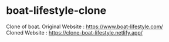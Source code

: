 # boat-lifestyle-clone
Clone of boat.
Original Website : https://www.boat-lifestyle.com/                                                                                        
Cloned Website : https://clone-boat-lifestyle.netlify.app/

